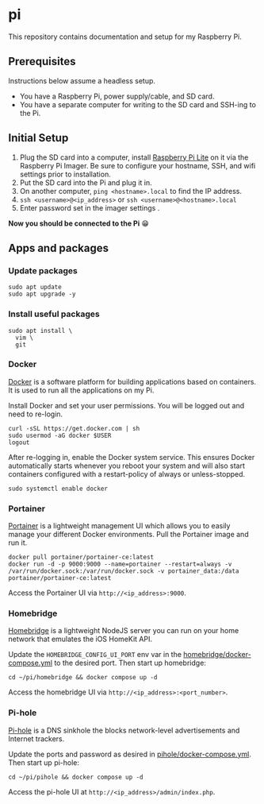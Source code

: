 # pi
This repository contains documentation and setup for my Raspberry Pi. 

## Prerequisites
Instructions below assume a headless setup.

- You have a Raspberry Pi, power supply/cable, and SD card.
- You have a separate computer for writing to the SD card and SSH-ing to the Pi.

## Initial Setup

1. Plug the SD card into a computer, install [Raspberry Pi Lite](https://www.raspberrypi.com/software/) on it via the Raspberry Pi Imager. Be sure to configure your hostname, SSH, and wifi settings prior to installation.
1.  Put the SD card into the Pi and plug it in.
1. On another computer, `ping <hostname>.local` to find the IP address.
1. `ssh <username>@<ip_address>` or `ssh <username>@<hostname>.local`
1. Enter password set in the imager settings .

**Now you should be connected to the Pi** :grin:

## Apps and packages

### Update packages

```
sudo apt update
sudo apt upgrade -y
```

### Install useful packages

```
sudo apt install \
  vim \
  git      
```

### Docker
[Docker](https://www.docker.com) is a software platform for building applications based on containers. It is used to run all the applications on my Pi.

Install Docker and set your user permissions. You will be logged out and need to re-login.

```
curl -sSL https://get.docker.com | sh
sudo usermod -aG docker $USER
logout
```

After re-logging in, enable the Docker system service. This ensures Docker automatically starts whenever you reboot your system and will also start containers configured with a restart-policy of always or unless-stopped. 

```
sudo systemctl enable docker
```

### Portainer
[Portainer](https://github.com/portainer/portainer) is a lightweight management UI which allows you to easily manage your different Docker environments.
Pull the Portainer image and run it.

```
docker pull portainer/portainer-ce:latest
docker run -d -p 9000:9000 --name=portainer --restart=always -v /var/run/docker.sock:/var/run/docker.sock -v portainer_data:/data portainer/portainer-ce:latest
```

Access the Portainer UI via `http://<ip_address>:9000`.

### Homebridge
[Homebridge](https://github.com/homebridge/homebridge) is a lightweight NodeJS server you can run on your home network that emulates the iOS HomeKit API.

Update the `HOMEBRIDGE_CONFIG_UI_PORT` env var in the [homebridge/docker-compose.yml](https://github.com/padabap/pi/blob/main/homebridge/docker-compose.yml) to the desired port. Then start up homebridge:

```
cd ~/pi/homebridge && docker compose up -d
```

Access the homebridge UI via `http://<ip_address>:<port_number>`.

### Pi-hole
[Pi-hole](https://github.com/pi-hole/pi-hole) is a DNS sinkhole the blocks network-level advertisements and Internet trackers.

Update the ports and password as desired in [pihole/docker-compose.yml](https://github.com/padabap/pi/blob/main/pihole/docker-compose.yml). Then start up pi-hole:

```
cd ~/pi/pihole && docker compose up -d
```

Access the pi-hole UI at `http://<ip_address>/admin/index.php`.
